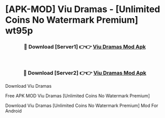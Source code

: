# [APK-MOD] Viu  Dramas - [Unlimited Coins No Watermark Premium] wt95p



<div align="center">
<h3>🔴 Download [Server1] 👉👉 <a href="https://momento.my/?title=Viu__Dramas">Viu  Dramas Mod Apk</a></h3><br>

<h3>🔴 Download [Server2] 👉👉 <a href="https://momento.my/?title=Viu__Dramas">Viu  Dramas Mod Apk</a></h3>
</div>



Download Viu  Dramas 

Free APK MOD Viu  Dramas [Unlimited Coins No Watermark Premium]

Download Viu  Dramas [Unlimited Coins No Watermark Premium] Mod For Android
